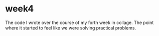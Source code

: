 # week4

The code I wrote over the course of my forth week in collage. The point where it started to feel like we were solving practical problems.
